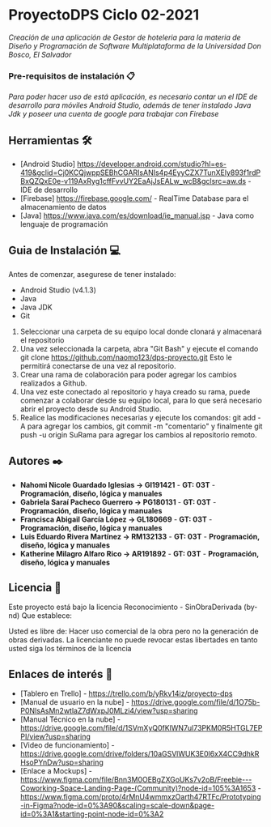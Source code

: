 # ProyectoDPS Ciclo 02-2021

_Creación de una aplicación de Gestor de hoteleria para la materia de Diseño y Programación de Software Multiplataforma de la Universidad Don Bosco, El Salvador_

### Pre-requisitos de instalación 📋

_Para poder hacer uso de está aplicación, es necesario contar un el IDE de desarrollo para móviles Android Studio, además de tener instalado Java Jdk y poseer una cuenta de google para trabajar con Firebase_

## Herramientas 🛠️

* [Android Studio] https://developer.android.com/studio?hl=es-419&gclid=Cj0KCQjwppSEBhCGARIsANIs4p4EyyCZX7TunXEly893f1rdPBxQZQxE0e-v119AxRyg1cffFvvUY2EaAjJsEALw_wcB&gclsrc=aw.ds - IDE de desarrollo
* [Firebase] https://firebase.google.com/ - RealTime Database para el almacenamiento de datos
* [Java] https://www.java.com/es/download/ie_manual.jsp - Java como lenguaje de programación

## Guia de Instalación 💻

Antes de comenzar, asegurese de tener instalado:

* Android Studio (v4.1.3)
* Java
* Java JDK
* Git

1. Seleccionar una carpeta de su equipo local donde clonará y almacenará el repositorio
2. Una vez seleccionada la carpeta, abra "Git Bash" y ejecute el comando git clone https://github.com/naomo123/dps-proyecto.git Esto le permitirá conectarse de una vez al repositorio.
3. Crear una rama de colaboración para poder agregar los cambios realizados a Github.
4. Una vez este conectado al repositorio y haya creado su rama, puede comenzar a colaborar desde su equipo local, para lo que será necesario abrir el proyecto desde su Android Studio.
5. Realice las modificaciones necesarias y ejecute los comandos: git add -A para agregar los cambios, git commit -m "comentario" y finalmente git push -u origin SuRama para agregar los cambios al repositorio remoto.

## Autores ✒️

* **Nahomi Nicole Guardado Iglesias -> GI191421** - **GT: 03T** - **Programación, diseño, lógica y manuales**
* **Gabriela Saraí Pacheco Guerrero -> PG180131** - **GT: 03T** - **Programación, diseño, lógica y manuales**
* **Francisca Abigail García López -> GL180669** - **GT: 03T** - **Programación, diseño, lógica y manuales**
* **Luis Eduardo Rivera Martínez -> RM132133** - **GT: 03T** - **Programación, diseño, lógica y manuales**
* **Katherine Milagro Alfaro Rico -> AR191892** - **GT: 03T** - **Programación, diseño, lógica y manuales**

## Licencia 📄

Este proyecto está bajo la licencia Reconocimiento - SinObraDerivada (by-nd)
Que establece:

Usted es libre de:
Hacer uso comercial de la obra pero no la generación de obras derivadas.
La licenciante no puede revocar estas libertades en tanto usted siga los términos de la licencia

## Enlaces de interés 👀

* [Tablero en Trello] - https://trello.com/b/yRkv14iz/proyecto-dps
* [Manual de usuario en la nube] - https://drive.google.com/file/d/1O75b-P0NlsAsMn2wtlaZ7dWxpJ0MLzi4/view?usp=sharing
* [Manual Técnico en la nube] - https://drive.google.com/file/d/1SVmXyQ0fKlWN7ul73PKM0R5HTGL7EPPI/view?usp=sharing
* [Video de funcionamiento] - https://drive.google.com/drive/folders/10aGSVlWUK3E0l6xX4CC9dhkRHsoPYnDw?usp=sharing
* [Enlace a Mockups] - https://www.figma.com/file/Bnn3M0OEBgZXGoUKs7v2oB/Freebie---Coworking-Space-Landing-Page-(Community)?node-id=105%3A1653 - https://www.figma.com/proto/4rMnU4wmmxzOarth47RTFc/Prototyping-in-Figma?node-id=0%3A90&scaling=scale-down&page-id=0%3A1&starting-point-node-id=0%3A2
